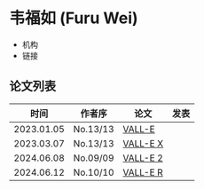 # 韦福如 (Furu Wei)

- 机构
- 链接

## 论文列表

| 时间 | 作者序 | 论文 | 发表 |
|:-:|:-:|---|---|
| 2023.01.05 | No.13/13 | [VALL-E](../Models/Speech_LLM/2023.01.05_VALL-E.md) |
| 2023.03.07 | No.13/13 | [VALL-E X](../Models/Speech_LLM/2023.03.07_VALL-E_X.md) |
| 2024.06.08 | No.09/09 | [VALL-E 2](../Models/Speech_LLM/2024.06.08_VALL-E2.md) |
| 2024.06.12 | No.10/10 | [VALL-E R](../Models/Speech_LLM/2024.06.12_VALL-E_R.md) |